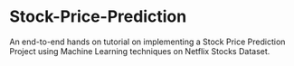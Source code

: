 # Stock-Price-Prediction
An end-to-end hands on tutorial on implementing a Stock Price Prediction Project using Machine Learning techniques on Netflix Stocks Dataset.
